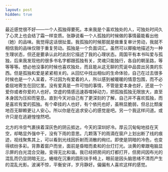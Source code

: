 ```yaml
---
layout: post
hidden: true
---
```

最近感觉很不好——一个人孤独得要死。本来我是个喜欢独处的人，可独处时间久了心灵上也会结了霜一样变质。张静说看一个人孤独的时候做的事情最能看出他（她）的品味。我觉得这话很扯蛋。我孤独的时候那就是做重复审计劳动，我就不相信我的品味仅限于重复劳动。孤独是一个负面词汇。虽然可以揶揄地描述为一种生理状态，但还是要承认此时此刻它描述了我的心理状态。周国平有本书叫爱与孤独，后来我发现他的很多书名字都跟孤独有关，灵魂只能独行，各自的朝圣路，等等等等。想必他没事的时候也喜欢独处，而且能从这无聊的荒诞中品尝出另类的东西。但是孤独和爱是紧紧相关的。从回忆中找出相似的生命体验，自己在过去很多时候也是一个人呆着，不过因为有爱着的人，所以感到被暖暖的情意包围，而不必委屈地寄生在回忆里。没有爱真是一件可怕的事情，不管是爱本身也好，还是一个爱你或者你爱的人也好。空虚的情感迅速吞噬掉动力，把孤独孤独无限放大，直至本身因为压抑而窒息。直到今天对自己有了更深刻的了解，自己并不喜欢孤独，而是喜欢有爱的孤独。有个牵挂的人也好，有个依托也好，虽稍显脆弱，但总比颓废地百无聊赖更让人安心。所以你是在追求安心的感觉是吧。另一个我这样问道。或许只是在逃避惶惶然吧。

北方的冷空气裹挟着深灰色的阴云抵达，今天的深圳好冷。厚云沉甸甸地挂在天空，却略显外强中干，没有下雨的意思。几颗落下的雨滴在窗户上划出断了线的痕迹，视线聚焦其上，可以看到光线因折射而消散的绚烂。即使是阴暗的冷色，也变得缤纷多彩。背靠着窗户而坐，面前是昏暗而柔和的台灯灯光。淡黄的晕跟电脑显示屏的白光混合交融，变得无比和谐。我已经把房间的灯都打开，但房间因布光的混乱而仍显阴暗无比。蜷缩在沉重的圆形扶手椅上，眼前是因头脑思绪不清而产生的混乱光影。波澜不惊，平衡安详，岁月静好。偏偏有人喜欢这样的感觉。
